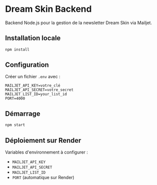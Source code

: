 # Dream Skin Backend

Backend Node.js pour la gestion de la newsletter Dream Skin via Mailjet.

## Installation locale

```bash
npm install
```

## Configuration

Créer un fichier `.env` avec :

```
MAILJET_API_KEY=votre_clé
MAILJET_API_SECRET=votre_secret
MAILJET_LIST_ID=your_list_id
PORT=4000
```

## Démarrage

```bash
npm start
```

## Déploiement sur Render

Variables d'environnement à configurer :
- `MAILJET_API_KEY`
- `MAILJET_API_SECRET`
- `MAILJET_LIST_ID`
- `PORT` (automatique sur Render)



